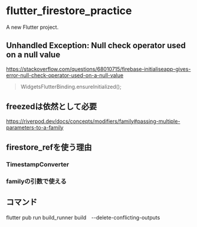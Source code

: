 # flutter_firestore_practice

A new Flutter project.

## Unhandled Exception: Null check operator used on a null value
https://stackoverflow.com/questions/68010715/firebase-initialiseapp-gives-error-null-check-operator-used-on-a-null-value
>WidgetsFlutterBinding.ensureInitialized();

## freezedは依然として必要
https://riverpod.dev/docs/concepts/modifiers/family#passing-multiple-parameters-to-a-family

## firestore_refを使う理由
### TimestampConverter
### familyの引数で使える

## コマンド
flutter pub run build_runner build　--delete-conflicting-outputs

